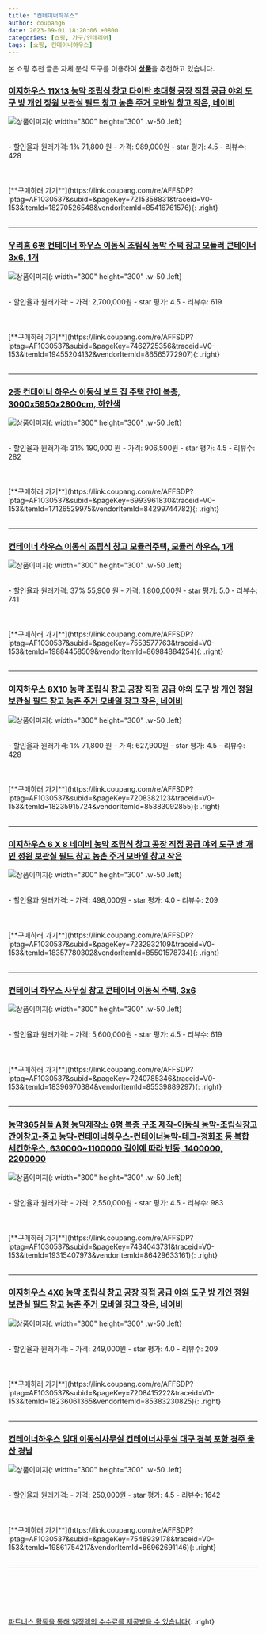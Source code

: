 ```yaml
---
title: "컨테이너하우스"
author: coupang6
date: 2023-09-01 18:20:06 +0800
categories: [쇼핑, 가구/인테리어]
tags: [쇼핑, 컨테이너하우스]
---
```


본 쇼핑 추천 글은 자체 분석 도구를 이용하여 [**상품**](https://link.coupang.com/a/bao1ui)을 추천하고 있습니다.

### [이지하우스 11X13 농막 조립식 창고 타이탄 초대형 공장 직접 공급 야외 도구 방 개인 정원 보관실 필드 창고 농촌 주거 모바일 창고 작은, 네이비](https://link.coupang.com/re/AFFSDP?lptag=AF1030537&subid=&pageKey=7215358831&traceid=V0-153&itemId=18270526548&vendorItemId=85416761576)

![상품이미지](https://thumbnail9.coupangcdn.com/thumbnails/remote/230x230ex/image/vendor_inventory/bb1a/18e5c46ce719bf4259b8ba922894c511f09c4cfbbff90c7e7d171475b4c2.jpg){: width="300" height="300" .w-50 .left}


<br>
- 할인율과 원래가격: 1%  71,800   원
- 가격: 989,000원
- star 평가: 4.5
- 리뷰수: 428
<br>
<br>
<br>
<br>
[**구매하러 가기**](https://link.coupang.com/re/AFFSDP?lptag=AF1030537&subid=&pageKey=7215358831&traceid=V0-153&itemId=18270526548&vendorItemId=85416761576){: .right}
<br>
<br>

---

### [우리홈 6평 컨테이너 하우스 이동식 조립식 농막 주택 창고 모듈러 콘테이너 3x6, 1개](https://link.coupang.com/re/AFFSDP?lptag=AF1030537&subid=&pageKey=7462725356&traceid=V0-153&itemId=19455204132&vendorItemId=86565772907)

![상품이미지](https://thumbnail10.coupangcdn.com/thumbnails/remote/230x230ex/image/vendor_inventory/f489/9241c208b29b67a49fa86fa3e9330d9aaddec7913f1582b9d0e13ba5a8ec.png){: width="300" height="300" .w-50 .left}


<br>
- 할인율과 원래가격: 
- 가격: 2,700,000원
- star 평가: 4.5
- 리뷰수: 619
<br>
<br>
<br>
<br>
[**구매하러 가기**](https://link.coupang.com/re/AFFSDP?lptag=AF1030537&subid=&pageKey=7462725356&traceid=V0-153&itemId=19455204132&vendorItemId=86565772907){: .right}
<br>
<br>

---

### [2층 컨테이너 하우스 이동식 보드 집 주택 간이 복층, 3000x5950x2800cm, 하얀색](https://link.coupang.com/re/AFFSDP?lptag=AF1030537&subid=&pageKey=6993961830&traceid=V0-153&itemId=17126529975&vendorItemId=84299744782)

![상품이미지](https://thumbnail8.coupangcdn.com/thumbnails/remote/230x230ex/image/vendor_inventory/ab0c/83b82a5b59cd28c6dfee5e8b7b624eb3801a7574f40a28d43007955cdd7f.jpg){: width="300" height="300" .w-50 .left}


<br>
- 할인율과 원래가격: 31%  190,000   원
- 가격: 906,500원
- star 평가: 4.5
- 리뷰수: 282
<br>
<br>
<br>
<br>
[**구매하러 가기**](https://link.coupang.com/re/AFFSDP?lptag=AF1030537&subid=&pageKey=6993961830&traceid=V0-153&itemId=17126529975&vendorItemId=84299744782){: .right}
<br>
<br>

---

### [컨테이너 하우스 이동식 조립식 창고 모듈러주택, 모듈러 하우스, 1개](https://link.coupang.com/re/AFFSDP?lptag=AF1030537&subid=&pageKey=7553577763&traceid=V0-153&itemId=19884458509&vendorItemId=86984884254)

![상품이미지](https://thumbnail10.coupangcdn.com/thumbnails/remote/230x230ex/image/vendor_inventory/f341/573b8d5c4b90cfa86ede3cb93786c0dfb838baea166726ea960611bacc8c.jpg){: width="300" height="300" .w-50 .left}


<br>
- 할인율과 원래가격: 37%  55,900   원
- 가격: 1,800,000원
- star 평가: 5.0
- 리뷰수: 741
<br>
<br>
<br>
<br>
[**구매하러 가기**](https://link.coupang.com/re/AFFSDP?lptag=AF1030537&subid=&pageKey=7553577763&traceid=V0-153&itemId=19884458509&vendorItemId=86984884254){: .right}
<br>
<br>

---

### [이지하우스 8X10 농막 조립식 창고 공장 직접 공급 야외 도구 방 개인 정원 보관실 필드 창고 농촌 주거 모바일 창고 작은, 네이비](https://link.coupang.com/re/AFFSDP?lptag=AF1030537&subid=&pageKey=7208382123&traceid=V0-153&itemId=18235915724&vendorItemId=85383092855)

![상품이미지](https://thumbnail8.coupangcdn.com/thumbnails/remote/230x230ex/image/vendor_inventory/7121/76da1db5794cf1d73b126d8cf2642d47f92d48e467c8c5bef07fe6042772.jpg){: width="300" height="300" .w-50 .left}


<br>
- 할인율과 원래가격: 1%  71,800   원
- 가격: 627,900원
- star 평가: 4.5
- 리뷰수: 428
<br>
<br>
<br>
<br>
[**구매하러 가기**](https://link.coupang.com/re/AFFSDP?lptag=AF1030537&subid=&pageKey=7208382123&traceid=V0-153&itemId=18235915724&vendorItemId=85383092855){: .right}
<br>
<br>

---

### [이지하우스 6 X 8 네이비 농막 조립식 창고 공장 직접 공급 야외 도구 방 개인 정원 보관실 필드 창고 농촌 주거 모바일 창고 작은](https://link.coupang.com/re/AFFSDP?lptag=AF1030537&subid=&pageKey=7232932109&traceid=V0-153&itemId=18357780302&vendorItemId=85501578734)

![상품이미지](https://thumbnail8.coupangcdn.com/thumbnails/remote/230x230ex/image/vendor_inventory/7121/76da1db5794cf1d73b126d8cf2642d47f92d48e467c8c5bef07fe6042772.jpg){: width="300" height="300" .w-50 .left}


<br>
- 할인율과 원래가격: 
- 가격: 498,000원
- star 평가: 4.0
- 리뷰수: 209
<br>
<br>
<br>
<br>
[**구매하러 가기**](https://link.coupang.com/re/AFFSDP?lptag=AF1030537&subid=&pageKey=7232932109&traceid=V0-153&itemId=18357780302&vendorItemId=85501578734){: .right}
<br>
<br>

---

### [컨테이너 하우스 사무실 창고 콘테이너 이동식 주택, 3x6](https://link.coupang.com/re/AFFSDP?lptag=AF1030537&subid=&pageKey=7240785346&traceid=V0-153&itemId=18396970384&vendorItemId=85539889297)

![상품이미지](https://thumbnail10.coupangcdn.com/thumbnails/remote/230x230ex/image/vendor_inventory/33c7/774bb1045938c220a07493456e101fb5dc073a3aa241749e69066c5d2a29.jpg){: width="300" height="300" .w-50 .left}


<br>
- 할인율과 원래가격: 
- 가격: 5,600,000원
- star 평가: 4.5
- 리뷰수: 619
<br>
<br>
<br>
<br>
[**구매하러 가기**](https://link.coupang.com/re/AFFSDP?lptag=AF1030537&subid=&pageKey=7240785346&traceid=V0-153&itemId=18396970384&vendorItemId=85539889297){: .right}
<br>
<br>

---

### [농막365심플 A형 농막제작소 6평 복층 구조 제작-이동식 농막-조립식창고 간이창고-중고 농막-컨테이너하우스-컨테이너농막-데크-정화조 등 복합 세컨하우스, 630000~1100000 길이에 따라 번동, 1400000, 2200000](https://link.coupang.com/re/AFFSDP?lptag=AF1030537&subid=&pageKey=7434043731&traceid=V0-153&itemId=19315407973&vendorItemId=86429633161)

![상품이미지](https://thumbnail7.coupangcdn.com/thumbnails/remote/230x230ex/image/vendor_inventory/4d62/470c57a610628779a69d2bb7474a82a9642315f70e786195c1b0b488db66.jpg){: width="300" height="300" .w-50 .left}


<br>
- 할인율과 원래가격: 
- 가격: 2,550,000원
- star 평가: 4.5
- 리뷰수: 983
<br>
<br>
<br>
<br>
[**구매하러 가기**](https://link.coupang.com/re/AFFSDP?lptag=AF1030537&subid=&pageKey=7434043731&traceid=V0-153&itemId=19315407973&vendorItemId=86429633161){: .right}
<br>
<br>

---

### [이지하우스 4X6 농막 조립식 창고 공장 직접 공급 야외 도구 방 개인 정원 보관실 필드 창고 농촌 주거 모바일 창고 작은, 네이비](https://link.coupang.com/re/AFFSDP?lptag=AF1030537&subid=&pageKey=7208415222&traceid=V0-153&itemId=18236061365&vendorItemId=85383230825)

![상품이미지](https://thumbnail8.coupangcdn.com/thumbnails/remote/230x230ex/image/vendor_inventory/0b2a/36bf3d35089d2d399d63adda6c85538c64375fda8eb05737882df853fd24.jpg){: width="300" height="300" .w-50 .left}


<br>
- 할인율과 원래가격: 
- 가격: 249,000원
- star 평가: 4.0
- 리뷰수: 209
<br>
<br>
<br>
<br>
[**구매하러 가기**](https://link.coupang.com/re/AFFSDP?lptag=AF1030537&subid=&pageKey=7208415222&traceid=V0-153&itemId=18236061365&vendorItemId=85383230825){: .right}
<br>
<br>

---

### [컨테이너하우스 임대 이동식사무실 컨테이너사무실 대구 경북 포항 경주 울산 경남](https://link.coupang.com/re/AFFSDP?lptag=AF1030537&subid=&pageKey=7548939178&traceid=V0-153&itemId=19861754217&vendorItemId=86962691146)

![상품이미지](https://thumbnail10.coupangcdn.com/thumbnails/remote/230x230ex/image/vendor_inventory/3a8e/789637e303f34daece1080f28be483a451f89e0778a1593e3e99aa677fe1.jpg){: width="300" height="300" .w-50 .left}


<br>
- 할인율과 원래가격: 
- 가격: 250,000원
- star 평가: 4.5
- 리뷰수: 1642
<br>
<br>
<br>
<br>
[**구매하러 가기**](https://link.coupang.com/re/AFFSDP?lptag=AF1030537&subid=&pageKey=7548939178&traceid=V0-153&itemId=19861754217&vendorItemId=86962691146){: .right}
<br>
<br>

---
<br><br><br><br><br> [파트너스 활동을 통해 일정액의 수수료를 제공받을 수 있습니다](https://link.coupang.com/a/bao1ui){: .right}